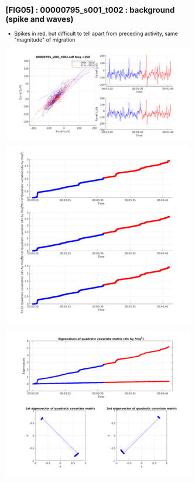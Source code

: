 ## [FIG05] : 00000795_s001_t002 : background (spike and waves)

* Spikes in red, but difficult to tell apart from preceding activity, same "magnitude" of migration

![](../../output/phase/00000795_s001_t002_200.png)

![](../../output/quadvar/00000795_s001_t002_200.png)

![](../../output/quadvareigval/00000795_s001_t002_200.png)
